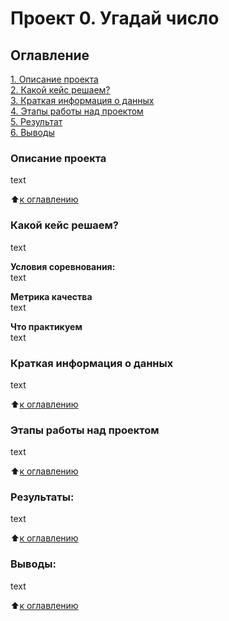 # Проект 0. Угадай число

## Оглавление  
[1. Описание проекта](.README.md#Описание-проекта)  
[2. Какой кейс решаем?](.README.md#Какой-кейс-решаем)  
[3. Краткая информация о данных](.README.md#Краткая-информация-о-данных)  
[4. Этапы работы над проектом](.README.md#Этапы-работы-над-проектом)  
[5. Результат](.README.md#Результат)    
[6. Выводы](.README.md#Выводы) 

### Описание проекта    
text

:arrow_up:[к оглавлению](_)


### Какой кейс решаем?    
text

**Условия соревнования:**  
text

**Метрика качества**     
text

**Что практикуем**     
text


### Краткая информация о данных
text
  
:arrow_up:[к оглавлению](.README.md#Оглавление)


### Этапы работы над проектом  
text

:arrow_up:[к оглавлению](.README.md#Оглавление)


### Результаты:  
text

:arrow_up:[к оглавлению](.README.md#Оглавление)


### Выводы:  
text

:arrow_up:[к оглавлению](.README.md#Оглавление)
